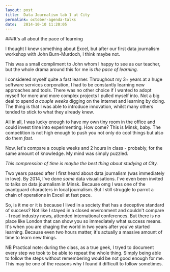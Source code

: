 ```yaml
---
layout: post
title:  Data Journalism lab 1 at City
permalink: october-agenda-talks
date:   2014-10-10 11:20:05
---
```

###It's all about the pace of learning

I thought I knew something about Excel, but after our first data journalism workshop with John Burn-Murdoch, I think maybe not. 

This was a small compliment to John whom I happy to see as our teacher, but the whole drama around this for me is *the pace of learning*.

I considered myself quite a fast learner. Throughout my 3+ years at a huge software services corporation, I had to be constantly learning new approaches and tools. There was no other choice if I wanted to adopt myself for more and more complex projects I pulled myself into. Not a big deal to spend *a couple weeks* digging on the internet and learning by doing. The thing is that I was able to introduce innovation, whilst many others tended to stick to what they already knew.

 All in all, I was lucky enough to have my own tiny room in the office and could invest time into experimenting. How come? This is Minsk, baby. The competition is not high enough to push you not only do cool things but also do them *fast*.

 Now, let's compare a couple weeks and 2 hours in class - probably, for the same amount of knowledge. My mind was simply puzzled.

 *This compression of time is maybe the best thing about studying at City.* 

 Two years passed after I first heard about data journalism (was immediately in love). By 2014, I've done *some* data visualisations. I've even been invited to talks on data journalism in Minsk. Because omg I was one of the avantguard characters in local journalism. But I still struggle to parrot a chain of operations in Excell at fast pace. 

 So, is it me or it is because I lived in a society that has a deceptive standard of success? Not like I stayed in a closed environment and couldn't compare - I read industry news, attended international conferences. But there is no place like London that can show you so immediately what success means. It's when you are chaging the world in two years after you've started learning. Because even two hours matter, it's actually a massive amount of time to learn new things.

 NB Practical note: during the class, as a true geek, I tryed to document every step we took to be able to repeat the whole thing. Simply being able to follow the steps without remembering would be not good enough for me. This may be one of the reasons why I found it difficult to follow sometimes.